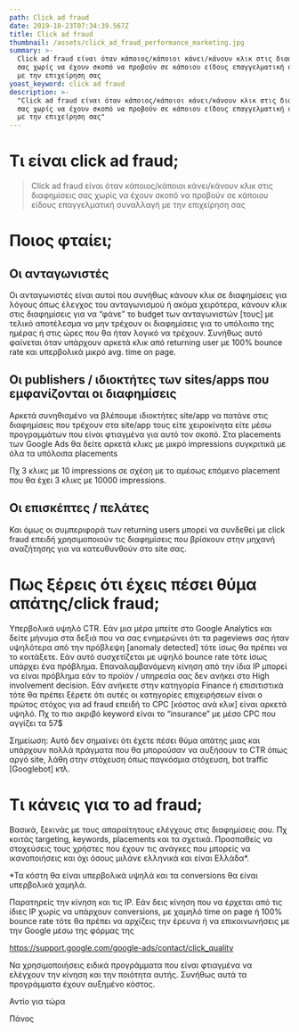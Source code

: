 ```yaml
---
path: Click ad fraud
date: 2019-10-23T07:34:39.567Z
title: Click ad fraud
thumbnail: /assets/click_ad_fraud_performance_marketing.jpg
summary: >-
  Click ad fraud είναι όταν κάποιος/κάποιοι κάνει/κάνουν κλικ στις διαφημίσεις
  σας χωρίς να έχουν σκοπό να προβούν σε κάποιου είδους επαγγελματική συναλλαγή
  με την επιχείρηση σας
yoast_keyword: click ad fraud
description: >-
  "Click ad fraud είναι όταν κάποιος/κάποιοι κάνει/κάνουν κλικ στις διαφημίσεις
  σας χωρίς να έχουν σκοπό να προβούν σε κάποιου είδους επαγγελματική συναλλαγή
  με την επιχείρηση σας"
---
```



# Τι είναι click ad fraud;

> Click ad fraud είναι όταν κάποιος/κάποιοι κάνει/κάνουν κλικ στις διαφημίσεις σας χωρίς να έχουν σκοπό να προβούν σε κάποιου είδους επαγγελματική συναλλαγή με την επιχείρηση σας



# Ποιος φταίει;

## Οι ανταγωνιστές

Οι ανταγωνιστές είναι αυτοί που συνήθως κάνουν κλικ σε διαφημίσεις για λόγους όπως έλεγχος του ανταγωνισμού ή ακόμα χειρότερα, κάνουν κλικ στις διαφημίσεις για να “φάνε” το budget των ανταγωνιστών \[τους] με τελικό αποτέλεσμα να μην τρέχουν οι διαφημίσεις για το υπόλοιπο της ημέρας ή στις ώρες που θα ήταν λογικό να τρέχουν. Συνήθως αυτό φαίνεται όταν υπάρχουν αρκετά κλικ από returning user με 100% bounce rate και υπερβολικά μικρό avg. time on page.

## Οι publishers / ιδιοκτήτες των sites/apps που εμφανίζονται οι διαφημίσεις

Αρκετά συνηθισμένο να βλέπουμε ιδιοκτήτες site/app να πατάνε στις διαφημίσεις που τρέχουν στα site/app τους είτε χειροκίνητα είτε μέσω προγραμμάτων που είναι φτιαγμένα για αυτό τον σκοπό. Στα placements των Google Ads θα δείτε αρκετά κλικς με μικρό impressions συγκριτικά με όλα τα υπόλοιπα placements 

Πχ 3 κλικς με 10 impressions σε σχέση με το αμέσως επόμενο placement που θα έχει 3 κλικς με 10000 impressions.

## Οι επισκέπτες / πελάτες

Και όμως οι συμπεριφορά των returning users μπορεί να συνδεθεί με click fraud επειδή χρησιμοποιούν τις διαφημίσεις που βρίσκουν στην μηχανή αναζήτησης για να κατευθυνθούν στο site σας. 





# Πως ξέρεις ότι έχεις πέσει θύμα απάτης/click fraud;



Υπερβολικά υψηλό CTR. Εάν μια μέρα μπείτε στο Google Analytics και δείτε μήνυμα στα δεξιά που να σας ενημερώνει ότι τα pageviews σας ήταν υψηλότερα από την πρόβλεψη \[anomaly detected] τότε ίσως θα πρέπει να το κοιτάξετε. Εάν αυτό συσχετίζεται με υψηλό bounce rate τότε ίσως υπάρχει ένα πρόβλημα. Επαναλαμβανόμενη κίνηση από την ίδια IP μπορεί να είναι πρόβλημα εάν το προϊόν / υπηρεσία σας δεν ανήκει στο High involvement decision. Εάν ανήκετε στην κατηγορία Finance ή επισιτιστικά τότε θα πρέπει ξέρετε ότι αυτές οι κατηγορίες επιχειρήσεων είναι ο πρώτος στόχος για ad fraud επειδή το CPC \[κόστος ανά κλικ] είναι αρκετά υψηλό. Πχ το πιο ακριβό keyword είναι το “insurance” με μέσο CPC που αγγίζει τα 57$ 

Σημείωση: Αυτό δεν σημαίνει ότι έχετε πέσει θύμα απάτης μιας και υπάρχουν πολλά πράγματα που θα μπορούσαν να αυξήσουν το CTR όπως αργό site, λάθη στην στόχευση όπως παγκόσμια στόχευση, bot traffic \[Googlebot] κτλ. 

# Τι κάνεις για το ad fraud;



Βασικά, ξεκινάς με τους απαραίτητους ελέγχους στις διαφημίσεις σου. Πχ κοιτάς targeting, keywords, placements και τα σχετικά. Προσπαθείς να στοχεύσεις τους χρήστες που έχουν τις ανάγκες που μπορείς να ικανοποιήσεις και όχι όσους μιλάνε ελληνικά και είναι Ελλάδα*. 

\*Τα κόστη θα είναι υπερβολικά υψηλά και τα conversions θα είναι υπερβολικά χαμηλά. 

Παρατηρείς την κίνηση και τις IP. Εάν δεις κίνηση που να έρχεται από τις ίδιες IP χωρίς να υπάρχουν conversions, με χαμηλό time on page ή 100% bounce rate τότε θα πρέπει να αρχίζεις την έρευνα ή να επικοινωνήσεις με την Google μέσω της φόρμας της

https://support.google.com/google-ads/contact/click_quality

Να χρησιμοποιήσεις ειδικά προγράμματα που είναι φτιαγμένα να ελέγχουν την κίνηση και την ποιότητα αυτής. Συνήθως αυτά τα προγράμματα έχουν αυξημένο κόστος.



Αντίο για τώρα 

Πάνος
